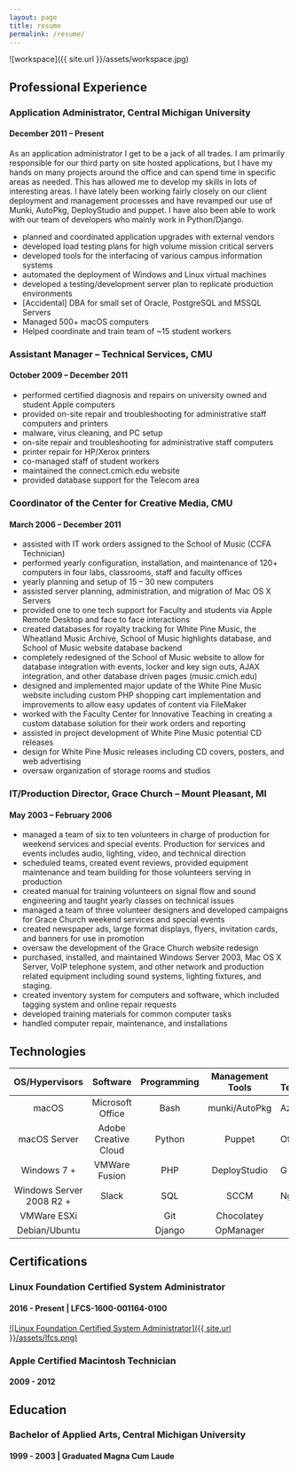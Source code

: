 ```yaml
---
layout: page
title: resume
permalink: /resume/
---
```


![workspace]({{ site.url }}/assets/workspace.jpg)

## Professional Experience

### Application Administrator, Central Michigan University

#### December 2011 – Present

As an application administrator I get to be a jack of all trades. I am primarily
responsible for our third party on site hosted applications, but I have my hands
on many projects around the office and can spend time in specific areas as needed.
This has allowed me to develop my skills in lots of interesting areas. I have
lately been working fairly closely on our client deployment and management processes
and have revamped our use of Munki, AutoPkg, DeployStudio and puppet.
I have also been able to work with our team of developers who mainly work in
Python/Django.

- planned and coordinated application upgrades with external vendors
- developed load testing plans for high volume mission critical servers
- developed tools for the interfacing of various campus information systems
- automated the deployment of Windows and Linux virtual machines
- developed a testing/development server plan to replicate production environments
- [Accidental] DBA for small set of Oracle, PostgreSQL and MSSQL Servers
- Managed 500+ macOS computers
- Helped coordinate and train team of ~15 student workers

### Assistant Manager – Technical Services, CMU

#### October 2009 – December 2011
- performed certified diagnosis and repairs on university owned and student Apple computers
- provided on-site repair and troubleshooting for administrative staff computers and printers
- malware, virus cleaning, and PC setup
- on-site repair and troubleshooting for administrative staff computers
- printer repair for HP/Xerox printers
- co-managed staff of student workers
- maintained the connect.cmich.edu website
- provided database support for the Telecom area

### Coordinator of the Center for Creative Media, CMU

#### March 2006 – December 2011

- assisted with IT work orders assigned to the School of Music (CCFA Technician)
- performed yearly configuration, installation, and maintenance of 120+ computers in four labs, classrooms, staff and faculty offices
- yearly planning and setup of 15 – 30 new computers
- assisted server planning, administration, and migration of Mac OS X Servers
- provided one to one tech support for Faculty and students via Apple Remote Desktop and face to face interactions
- created databases for royalty tracking for White Pine Music, the Wheatland Music Archive, School of Music highlights database, and School of Music website database backend
- completely redesigned of the School of Music website to allow for database integration with events, locker and key sign outs, AJAX integration, and other database driven pages (music.cmich.edu)
- designed and implemented major update of the White Pine Music website including custom PHP shopping cart implementation and improvements to allow easy updates of content via FileMaker
- worked with the Faculty Center for Innovative Teaching in creating a custom database solution for their work orders and reporting
- assisted in project development of White Pine Music potential CD releases
- design for White Pine Music releases including CD covers, posters, and web advertising
- oversaw organization of storage rooms and studios

### IT/Production Director, Grace Church – Mount Pleasant, MI

#### May 2003 – February 2006
- managed a team of six to ten volunteers in charge of production for weekend services and special events. Production for services and events includes audio, lighting, video, and technical direction
- scheduled teams, created event reviews, provided equipment maintenance and team building for those volunteers serving in production
- created manual for training volunteers on signal flow and sound engineering and taught yearly classes on technical issues
- managed a team of three volunteer designers and developed campaigns for Grace Church weekend services and special events
- created newspaper ads, large format displays, flyers, invitation cards, and banners for use in promotion
- oversaw the development of the Grace Church website redesign
- purchased, installed, and maintained Windows Server 2003, Mac OS X Server, VoIP telephone system, and other network and production related equipment including sound systems, lighting fixtures, and staging.
- created inventory system for computers and software, which included tagging system and online repair requests
- developed training materials for common computer tasks
- handled computer repair, maintenance, and installations

## Technologies

|      OS/Hypervisors      |       Software       | Programming | Management Tools | Web Technologies |
|:------------------------:|:--------------------:|:-----------:|:----------------:|------------------|
| macOS                    | Microsoft Office     | Bash        | munki/AutoPkg    | Azure            |
| macOS Server             | Adobe Creative Cloud | Python      | Puppet           | Office 365       |
| Windows 7 +              | VMWare Fusion        | PHP         | DeployStudio     | G Suite          |
| Windows Server 2008 R2 + | Slack                | SQL         | SCCM             | Nginx            |
| VMWare ESXi              |                      | Git         | Chocolatey       |                  |
| Debian/Ubuntu            |                      | Django      | OpManager        |                  |

## Certifications

### Linux Foundation Certified System Administrator

#### 2016 - Present | LFCS-1600-001164-0100

[![Linux Foundation Certified System Administrator]({{ site.url }}/assets/lfcs.png)](https://training.linuxfoundation.org/certification/verify-linux-certifications)

### Apple Certified Macintosh Technician

#### 2009 - 2012

## Education

### Bachelor of Applied Arts, Central Michigan University

#### 1999 - 2003 | Graduated Magna Cum Laude
